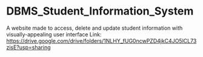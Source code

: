 # DBMS_Student_Information_System
A website made to access, delete and update student information with visually-appealing user interface
Link: https://drive.google.com/drive/folders/1NLHY_fUG0ncwPZD4jkC4JO5lCL73zisE?usp=sharing

